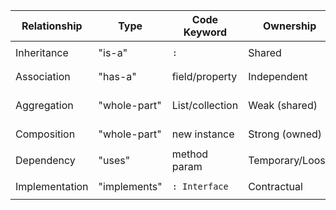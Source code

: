 | **Relationship** | **Type**     | **Code Keyword** | **Ownership**   | **Example**                |
| ---------------- | ------------ | ---------------- | --------------- | -------------------------- |
| Inheritance      | "is-a"       | `:`              | Shared          | `Dog : Animal`             |
| Association      | "has-a"      | field/property   | Independent     | `Company -> Person`        |
| Aggregation      | "whole-part" | List/collection  | Weak (shared)   | `University -> Department` |
| Composition      | "whole-part" | new instance     | Strong (owned)  | `Car -> Engine`            |
| Dependency       | "uses"       | method param     | Temporary/Loose | `Service -> Logger`        |
| Implementation   | "implements" | `: Interface`    | Contractual     | `Printer : IPrintable`     |
